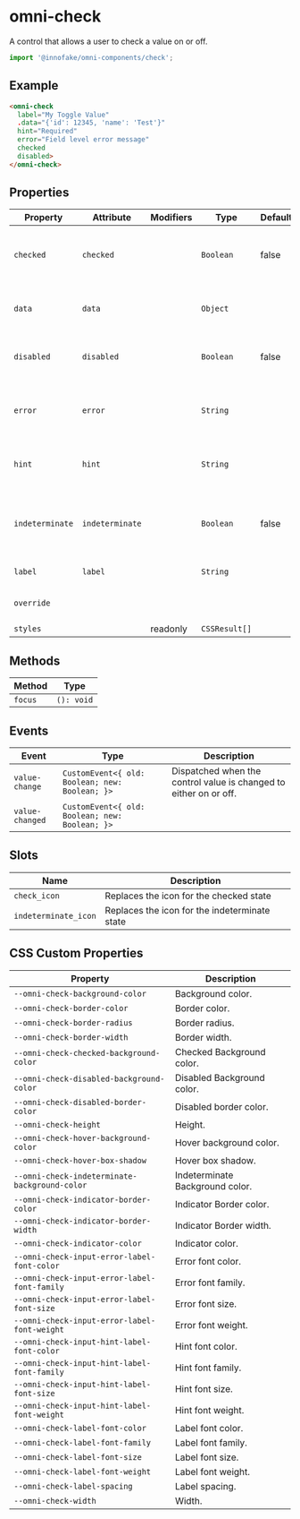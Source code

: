 # omni-check

A control that allows a user to check a value on or off.

```js 
import '@innofake/omni-components/check'; 
```

## Example

```html
<omni-check  label="My Toggle Value"  .data="{'id': 12345, 'name': 'Test'}"  hint="Required"  error="Field level error message"  checked  disabled></omni-check>
```

## Properties

| Property        | Attribute       | Modifiers | Type          | Default | Description                                      |
|-----------------|-----------------|-----------|---------------|---------|--------------------------------------------------|
| `checked`       | `checked`       |           | `Boolean`     | false   | Indicator if the component is checked or not.    |
| `data`          | `data`          |           | `Object`      |         | Data associated with the component.              |
| `disabled`      | `disabled`      |           | `Boolean`     | false   | Indicator if the component is disabled.          |
| `error`         | `error`         |           | `String`      |         | An error message to guide users to correct a mistake. |
| `hint`          | `hint`          |           | `String`      |         | A hint message to assist the user.               |
| `indeterminate` | `indeterminate` |           | `Boolean`     | false   | Indicator if the component is in and indeterminate state. |
| `label`         | `label`         |           | `String`      |         | The label text.                                  |
| `override`      |                 |           |               |         | The element style template.                      |
| `styles`        |                 | readonly  | `CSSResult[]` |         |                                                  |

## Methods

| Method  | Type       |
|---------|------------|
| `focus` | `(): void` |

## Events

| Event           | Type                                           | Description                                      |
|-----------------|------------------------------------------------|--------------------------------------------------|
| `value-change`  | `CustomEvent<{ old: Boolean; new: Boolean; }>` | Dispatched when the control value is changed to either on or off. |
| `value-changed` | `CustomEvent<{ old: Boolean; new: Boolean; }>` |                                                  |

## Slots

| Name                 | Description                                   |
|----------------------|-----------------------------------------------|
| `check_icon`         | Replaces the icon for the checked state       |
| `indeterminate_icon` | Replaces the icon for the indeterminate state |

## CSS Custom Properties

| Property                                      | Description                     |
|-----------------------------------------------|---------------------------------|
| `--omni-check-background-color`               | Background color.               |
| `--omni-check-border-color`                   | Border color.                   |
| `--omni-check-border-radius`                  | Border radius.                  |
| `--omni-check-border-width`                   | Border width.                   |
| `--omni-check-checked-background-color`       | Checked Background color.       |
| `--omni-check-disabled-background-color`      | Disabled Background color.      |
| `--omni-check-disabled-border-color`          | Disabled border color.          |
| `--omni-check-height`                         | Height.                         |
| `--omni-check-hover-background-color`         | Hover background color.         |
| `--omni-check-hover-box-shadow`               | Hover box shadow.               |
| `--omni-check-indeterminate-background-color` | Indeterminate Background color. |
| `--omni-check-indicator-border-color`         | Indicator Border color.         |
| `--omni-check-indicator-border-width`         | Indicator Border width.         |
| `--omni-check-indicator-color`                | Indicator color.                |
| `--omni-check-input-error-label-font-color`   | Error font color.               |
| `--omni-check-input-error-label-font-family`  | Error font family.              |
| `--omni-check-input-error-label-font-size`    | Error font size.                |
| `--omni-check-input-error-label-font-weight`  | Error font weight.              |
| `--omni-check-input-hint-label-font-color`    | Hint font color.                |
| `--omni-check-input-hint-label-font-family`   | Hint font family.               |
| `--omni-check-input-hint-label-font-size`     | Hint font size.                 |
| `--omni-check-input-hint-label-font-weight`   | Hint font weight.               |
| `--omni-check-label-font-color`               | Label font color.               |
| `--omni-check-label-font-family`              | Label font family.              |
| `--omni-check-label-font-size`                | Label font size.                |
| `--omni-check-label-font-weight`              | Label font weight.              |
| `--omni-check-label-spacing`                  | Label spacing.                  |
| `--omni-check-width`                          | Width.                          |
